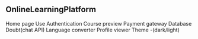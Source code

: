 ## OnlineLearningPlatform
Home page Use Authentication Course preview Payment gateway Database Doubt(chat API) Language converter Profile viewer Theme -(dark/light)

